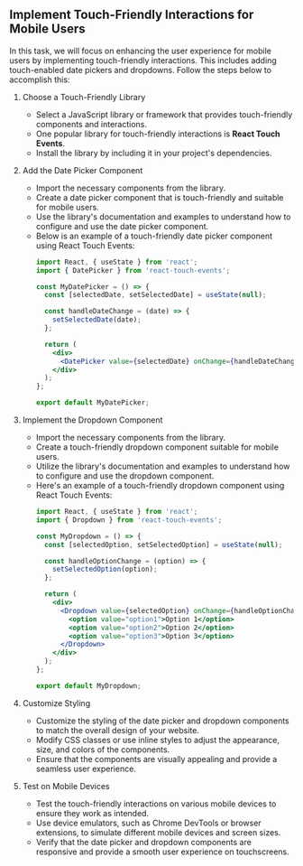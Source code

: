 

## Implement Touch-Friendly Interactions for Mobile Users

In this task, we will focus on enhancing the user experience for mobile users by implementing touch-friendly interactions. This includes adding touch-enabled date pickers and dropdowns. Follow the steps below to accomplish this:

1. Choose a Touch-Friendly Library
   - Select a JavaScript library or framework that provides touch-friendly components and interactions.
   - One popular library for touch-friendly interactions is **React Touch Events**.
   - Install the library by including it in your project's dependencies.

2. Add the Date Picker Component
   - Import the necessary components from the library.
   - Create a date picker component that is touch-friendly and suitable for mobile users.
   - Use the library's documentation and examples to understand how to configure and use the date picker component.
   - Below is an example of a touch-friendly date picker component using React Touch Events:
     ```jsx
     import React, { useState } from 'react';
     import { DatePicker } from 'react-touch-events';

     const MyDatePicker = () => {
       const [selectedDate, setSelectedDate] = useState(null);

       const handleDateChange = (date) => {
         setSelectedDate(date);
       };

       return (
         <div>
           <DatePicker value={selectedDate} onChange={handleDateChange} />
         </div>
       );
     };

     export default MyDatePicker;
     ```

3. Implement the Dropdown Component
   - Import the necessary components from the library.
   - Create a touch-friendly dropdown component suitable for mobile users.
   - Utilize the library's documentation and examples to understand how to configure and use the dropdown component.
   - Here's an example of a touch-friendly dropdown component using React Touch Events:
     ```jsx
     import React, { useState } from 'react';
     import { Dropdown } from 'react-touch-events';

     const MyDropdown = () => {
       const [selectedOption, setSelectedOption] = useState(null);

       const handleOptionChange = (option) => {
         setSelectedOption(option);
       };

       return (
         <div>
           <Dropdown value={selectedOption} onChange={handleOptionChange}>
             <option value="option1">Option 1</option>
             <option value="option2">Option 2</option>
             <option value="option3">Option 3</option>
           </Dropdown>
         </div>
       );
     };

     export default MyDropdown;
     ```

4. Customize Styling
   - Customize the styling of the date picker and dropdown components to match the overall design of your website.
   - Modify CSS classes or use inline styles to adjust the appearance, size, and colors of the components.
   - Ensure that the components are visually appealing and provide a seamless user experience.

5. Test on Mobile Devices
   - Test the touch-friendly interactions on various mobile devices to ensure they work as intended.
   - Use device emulators, such as Chrome DevTools or browser extensions, to simulate different mobile devices and screen sizes.
   - Verify that the date picker and dropdown components are responsive and provide a smooth user experience on touchscreens.

